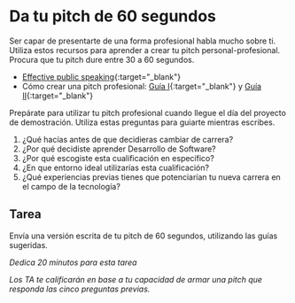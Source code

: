 ﻿# Da tu pitch de 60 segundos

Ser capar de presentarte de una forma profesional habla mucho sobre ti. Utiliza estos recursos para aprender a crear tu pitch personal-profesional. Procura que tu pitch dure entre 30 a 60 segundos.

- [Effective public speaking](https://www.youtube.com/watch?v=zZBJZ-dBVbE){:target="_blank"}
- Cómo crear una pitch profesional: [Guía I](https://idealistcareers.org/guide-elevator-pitch/){:target="_blank"} y [Guía II](https://dyadigital.com/busqueda-empleo/elevator-pitch-personal-consejos/){:target="_blank"}

Prepárate para utilizar tu pitch profesional cuando llegue el día del proyecto de demostración. Utiliza estas preguntas para guiarte mientras escribes.

1. ¿Qué hacías antes de que decidieras cambiar de carrera?
1. ¿Por qué decidiste aprender Desarrollo de Software?
1. ¿Por qué escogiste esta cualificación en específico?
1. ¿En que entorno ideal utilizarías esta cualificación?
1. ¿Qué experiencias previas tienes que potenciarían tu nueva carrera en el campo de la tecnología?

## Tarea

Envía una versión escrita de tu pitch de 60 segundos, utilizando las guías sugeridas.

_Dedica 20 minutos para esta tarea_

_Los TA te calificarán en base a tu capacidad de armar una pitch que responda las cinco preguntas previas._
